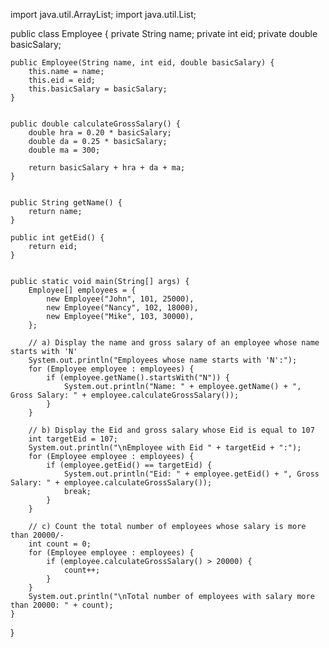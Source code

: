 import java.util.ArrayList;
import java.util.List;

public class Employee {
    private String name;
    private int eid;
    private double basicSalary;

    
    public Employee(String name, int eid, double basicSalary) {
        this.name = name;
        this.eid = eid;
        this.basicSalary = basicSalary;
    }

    
    public double calculateGrossSalary() {
        double hra = 0.20 * basicSalary;
        double da = 0.25 * basicSalary;
        double ma = 300;

        return basicSalary + hra + da + ma;
    }

    
    public String getName() {
        return name;
    }

    public int getEid() {
        return eid;
    }

    
    public static void main(String[] args) {
        Employee[] employees = {
            new Employee("John", 101, 25000),
            new Employee("Nancy", 102, 18000),
            new Employee("Mike", 103, 30000),
        };

        // a) Display the name and gross salary of an employee whose name starts with 'N'
        System.out.println("Employees whose name starts with 'N':");
        for (Employee employee : employees) {
            if (employee.getName().startsWith("N")) {
                System.out.println("Name: " + employee.getName() + ", Gross Salary: " + employee.calculateGrossSalary());
            }
        }

        // b) Display the Eid and gross salary whose Eid is equal to 107
        int targetEid = 107;
        System.out.println("\nEmployee with Eid " + targetEid + ":");
        for (Employee employee : employees) {
            if (employee.getEid() == targetEid) {
                System.out.println("Eid: " + employee.getEid() + ", Gross Salary: " + employee.calculateGrossSalary());
                break; 
            }
        }

        // c) Count the total number of employees whose salary is more than 20000/-
        int count = 0;
        for (Employee employee : employees) {
            if (employee.calculateGrossSalary() > 20000) {
                count++;
            }
        }
        System.out.println("\nTotal number of employees with salary more than 20000: " + count);
    }
    
}
